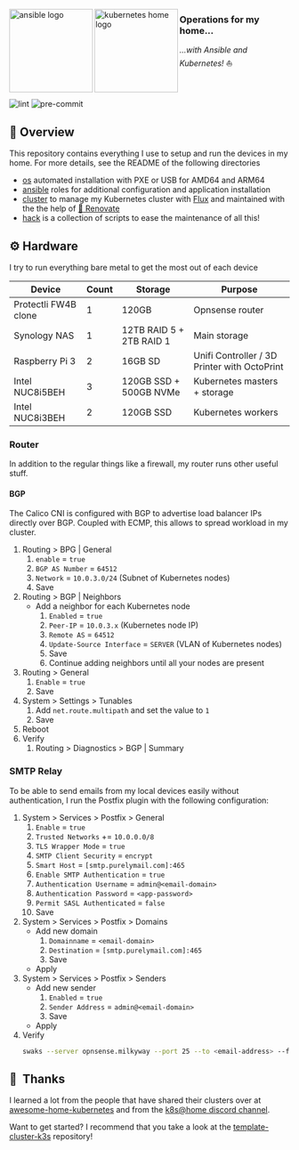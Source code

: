 <p align="left">
   <img src="https://i.imgur.com/4l9bHvG.png" alt="ansible logo" width="150" align="left" />
   <img src="https://i.imgur.com/EXNTJnA.png" alt="kubernetes home logo" width="150" align="left" />
</p>

### Operations for my home...
_...with Ansible and Kubernetes!_ :sailboat:
<br/><br/><br/><br/>
![lint](https://img.shields.io/github/actions/workflow/status/Diaoul/home-ops/lint.yml?style=for-the-badge)
![pre-commit](https://img.shields.io/github/actions/workflow/status/Diaoul/home-ops/pre-commit.yml?style=for-the-badge)

## :closed_book: Overview
This repository contains everything I use to setup and run the devices in my home. For more
details, see the README of the following directories
* [os](os/) automated installation with PXE or USB for AMD64 and ARM64
* [ansible](ansible/) roles for additional configuration and application installation
* [cluster](cluster/) to manage my Kubernetes cluster with [Flux](https://fluxcd.io/)
   and maintained with the the help of
   [:robot: Renovate](https://github.com/renovatebot/renovate)
* [hack](hack/) is a collection of scripts to ease the maintenance of all this!

## :gear: Hardware
I try to run everything bare metal to get the most out of each device

| Device                  | Count | Storage                  | Purpose                                      |
|-------------------------|-------|--------------------------|----------------------------------------------|
| Protectli FW4B clone    | 1     | 120GB                    | Opnsense router                              |
| Synology NAS            | 1     | 12TB RAID 5 + 2TB RAID 1 | Main storage                                 |
| Raspberry Pi 3          | 2     | 16GB SD                  | Unifi Controller / 3D Printer with OctoPrint |
| Intel NUC8i5BEH         | 3     | 120GB SSD + 500GB NVMe   | Kubernetes masters + storage                 |
| Intel NUC8i3BEH         | 2     | 120GB SSD                | Kubernetes workers                           |

### Router
In addition to the regular things like a firewall, my router runs other useful
stuff.

#### BGP
The Calico CNI is configured with BGP to advertise load balancer IPs directly
over BGP. Coupled with ECMP, this allows to spread workload in my cluster.

1. Routing > BPG | General
    1. `enable` = `true`
    2. `BGP AS Number` = `64512`
    3. `Network` = `10.0.3.0/24` (Subnet of Kubernetes nodes)
    4. Save
2. Routing > BGP | Neighbors
    - Add a neighbor for each Kubernetes node
      1. `Enabled` = `true`
      2. `Peer-IP` = `10.0.3.x` (Kubernetes node IP)
      3. `Remote AS` = `64512`
      4. `Update-Source Interface` = `SERVER` (VLAN of Kubernetes nodes)
      5. Save
      6. Continue adding neighbors until all your nodes are present
3. Routing > General
    1. `Enable` = `true`
    2. Save
4. System > Settings > Tunables
    1. Add `net.route.multipath` and set the value to `1`
    2. Save
5. Reboot
6. Verify
    1. Routing > Diagnostics > BGP | Summary

### SMTP Relay
To be able to send emails from my local devices easily without authentication,
I run the Postfix plugin with the following configuration:

1. System > Services > Postfix > General
    1. `Enable` = `true`
    2. `Trusted Networks` += `10.0.0.0/8`
    3. `TLS Wrapper Mode` = `true`
    4. `SMTP Client Security` = `encrypt`
    5. `Smart Host` = `[smtp.purelymail.com]:465`
    6. `Enable SMTP Authentication` = `true`
    7. `Authentication Username` = `admin@<email-domain>`
    8. `Authentication Password` = `<app-password>`
    9. `Permit SASL Authenticated` = `false`
    10. Save
2. System > Services > Postfix > Domains
    - Add new domain
      1. `Domainname` = `<email-domain>`
      2. `Destination` = `[smtp.purelymail.com]:465`
      3. Save
    - Apply
3. System > Services > Postfix > Senders
    - Add new sender
      1. `Enabled` = `true`
      2. `Sender Address` = `admin@<email-domain>`
      3. Save
    - Apply
4. Verify
    ```sh
    swaks --server opnsense.milkyway --port 25 --to <email-address> --from <email-address>
    ```

## :handshake:&nbsp; Thanks
I learned a lot from the people that have shared their clusters over at
[awesome-home-kubernetes](https://github.com/k8s-at-home/awesome-home-kubernetes)
and from the [k8s@home discord channel](https://discord.gg/DNCynrJ).

Want to get started? I recommend that you take a look at the
[template-cluster-k3s](https://github.com/k8s-at-home/template-cluster-k3s/) repository!
